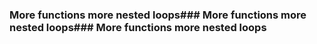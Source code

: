 ### More functions more nested loops### More functions more nested loops### More functions more nested loops
